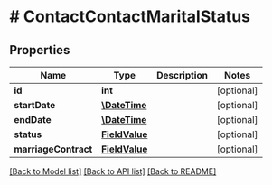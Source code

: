 # # ContactContactMaritalStatus

## Properties

Name | Type | Description | Notes
------------ | ------------- | ------------- | -------------
**id** | **int** |  | [optional]
**startDate** | [**\DateTime**](\DateTime.md) |  | [optional]
**endDate** | [**\DateTime**](\DateTime.md) |  | [optional]
**status** | [**FieldValue**](FieldValue.md) |  | [optional]
**marriageContract** | [**FieldValue**](FieldValue.md) |  | [optional]

[[Back to Model list]](../../README.md#models) [[Back to API list]](../../README.md#endpoints) [[Back to README]](../../README.md)
